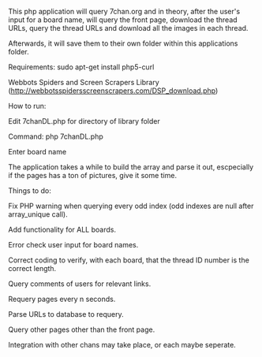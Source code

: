 This php application will query 7chan.org and in theory, after the user's input for a board name, will query the front page, download the thread URLs, query the thread URLs and download all the images in each thread.

Afterwards, it will save them to their own folder within this applications folder.

Requirements:
sudo apt-get install php5-curl

Webbots Spiders and Screen Scrapers Library (http://webbotsspidersscreenscrapers.com/DSP_download.php)

How to run:

Edit 7chanDL.php for directory of library folder

Command: php 7chanDL.php

Enter board name

The application takes a while to build the array and parse it out, escpecially if the pages has a ton of pictures, give it some time.

Things to do:

Fix PHP warning when querying every odd index (odd indexes are null after array_unique call).

Add functionality for ALL boards.

Error check user input for board names.

Correct coding to verify, with each board, that the thread ID number is the correct length.

Query comments of users for relevant links.

Requery pages every n seconds.

Parse URLs to database to requery.

Query other pages other than the front page.

Integration with other chans may take place, or each maybe seperate.
